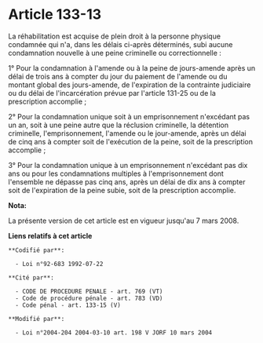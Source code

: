 # Article 133-13

La réhabilitation est acquise de plein droit à la personne physique condamnée qui n'a, dans les délais ci-après déterminés,
subi aucune condamnation nouvelle à une peine criminelle ou correctionnelle :

1° Pour la condamnation à l'amende ou à la peine de jours-amende après un délai de trois ans à compter du jour du paiement de
l'amende ou du montant global des jours-amende, de l'expiration de la contrainte judiciaire ou du délai de l'incarcération
prévue par l'article 131-25 ou de la prescription accomplie ;

2° Pour la condamnation unique soit à un emprisonnement n'excédant pas un an, soit à une peine autre que la réclusion
criminelle, la détention criminelle, l'emprisonnement, l'amende ou le jour-amende, après un délai de cinq ans à compter soit
de l'exécution de la peine, soit de la prescription accomplie ;

3° Pour la condamnation unique à un emprisonnement n'excédant pas dix ans ou pour les condamnations multiples à
l'emprisonnement dont l'ensemble ne dépasse pas cinq ans, après un délai de dix ans à compter soit de l'expiration de la
peine subie, soit de la prescription accomplie.

**Nota:**

La présente version de cet article est en vigueur jusqu'au 7 mars 2008.

**Liens relatifs à cet article**

	**Codifié par**:

	  - Loi n°92-683 1992-07-22

	**Cité par**:

	  - CODE DE PROCEDURE PENALE - art. 769 (VT)
	  - Code de procédure pénale - art. 783 (VD)
	  - Code pénal - art. 133-15 (V)

	**Modifié par**:

	  - Loi n°2004-204 2004-03-10 art. 198 V JORF 10 mars 2004
